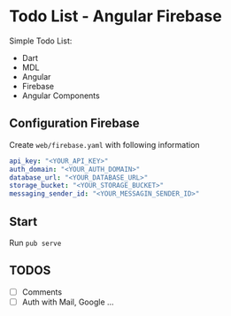 # Todo List - Angular Firebase

Simple Todo List:
 - Dart
 - MDL
 - Angular
 - Firebase
 - Angular Components


## Configuration Firebase

Create `web/firebase.yaml` with following information

```yaml
api_key: "<YOUR_API_KEY>"
auth_domain: "<YOUR_AUTH_DOMAIN>"
database_url: "<YOUR_DATABASE_URL>"
storage_bucket: "<YOUR_STORAGE_BUCKET>"
messaging_sender_id: "<YOUR_MESSAGIN_SENDER_ID>"
```

## Start

Run `pub serve`

## TODOS

- [ ] Comments
- [ ] Auth with Mail, Google ...